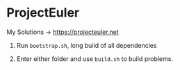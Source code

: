 # ProjectEuler
My Solutions -> https://projecteuler.net

1. Run `bootstrap.sh`, long build of all dependencies

1. Enter either folder and use `build.sh` to build problems.
